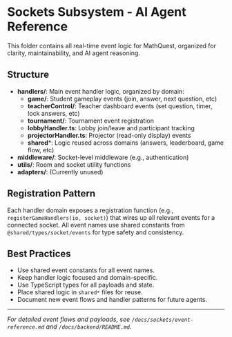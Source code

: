 # Sockets Subsystem - AI Agent Reference

This folder contains all real-time event logic for MathQuest, organized for clarity, maintainability, and AI agent reasoning.

## Structure

- **handlers/**: Main event handler logic, organized by domain:
  - **game/**: Student gameplay events (join, answer, next question, etc)
  - **teacherControl/**: Teacher dashboard events (set question, timer, lock answers, etc)
  - **tournament/**: Tournament event registration
  - **lobbyHandler.ts**: Lobby join/leave and participant tracking
  - **projectorHandler.ts**: Projector (read-only display) events
  - **shared***: Logic reused across domains (answers, leaderboard, game flow, etc)
- **middleware/**: Socket-level middleware (e.g., authentication)
- **utils/**: Room and socket utility functions
- **adapters/**: (Currently unused)

## Registration Pattern

Each handler domain exposes a registration function (e.g., `registerGameHandlers(io, socket)`) that wires up all relevant events for a connected socket. All event names use shared constants from `@shared/types/socket/events` for type safety and consistency.

## Best Practices

- Use shared event constants for all event names.
- Keep handler logic focused and domain-specific.
- Use TypeScript types for all payloads and state.
- Place shared logic in `shared*` files for reuse.
- Document new event flows and handler patterns for future agents.

---

*For detailed event flows and payloads, see `/docs/sockets/event-reference.md` and `/docs/backend/README.md`.*
